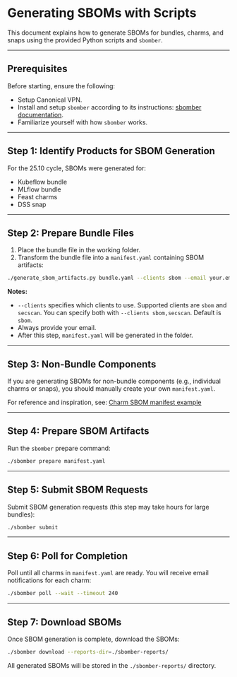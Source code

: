 # Generating SBOMs with Scripts

This document explains how to generate SBOMs for bundles, charms, and snaps using the provided Python scripts and `sbomber`.

---

## Prerequisites

Before starting, ensure the following:

* Setup Canonical VPN.
* Install and setup `sbomber` according to its instructions: [sbomber documentation](https://sbom-request.canonical.com/docs).
* Familiarize yourself with how `sbomber` works.

---

## Step 1: Identify Products for SBOM Generation

For the 25.10 cycle, SBOMs were generated for:

* Kubeflow bundle
* MLflow bundle
* Feast charms
* DSS snap

---

## Step 2: Prepare Bundle Files

1. Place the bundle file in the working folder.
2. Transform the bundle file into a `manifest.yaml` containing SBOM artifacts:

```bash
./generate_sbom_artifacts.py bundle.yaml --clients sbom --email your.email@canonical.com
```

**Notes:**

* `--clients` specifies which clients to use. Supported clients are `sbom` and `secscan`. You can specify both with `--clients sbom,secscan`. Default is `sbom`.
* Always provide your email.
* After this step, `manifest.yaml` will be generated in the folder.

---

## Step 3: Non-Bundle Components

If you are generating SBOMs for non-bundle components (e.g., individual charms or snaps), you should manually create your own `manifest.yaml`.

For reference and inspiration, see:
[Charm SBOM manifest example](https://github.com/canonical/observability/blob/main/ssdlc-manifests/charm-sbom-manifest.yaml)

---

## Step 4: Prepare SBOM Artifacts

Run the `sbomber` prepare command:

```bash
./sbomber prepare manifest.yaml
```

---

## Step 5: Submit SBOM Requests

Submit SBOM generation requests (this step may take hours for large bundles):

```bash
./sbomber submit
```

---

## Step 6: Poll for Completion

Poll until all charms in `manifest.yaml` are ready. You will receive email notifications for each charm:

```bash
./sbomber poll --wait --timeout 240
```

---

## Step 7: Download SBOMs

Once SBOM generation is complete, download the SBOMs:

```bash
./sbomber download --reports-dir=./sbomber-reports/
```

All generated SBOMs will be stored in the `./sbomber-reports/` directory.
